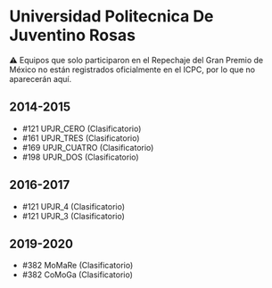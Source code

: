 # Universidad Politecnica De Juventino Rosas

:warning: Equipos que solo participaron en el Repechaje del Gran Premio de México no están registrados oficialmente en el ICPC, por lo que no aparecerán aquí.

## 2014-2015

- #121 UPJR_CERO (Clasificatorio)
- #161 UPJR_TRES (Clasificatorio)
- #169 UPJR_CUATRO (Clasificatorio)
- #198 UPJR_DOS (Clasificatorio)

## 2016-2017

- #121 UPJR_4 (Clasificatorio)
- #121 UPJR_3 (Clasificatorio)

## 2019-2020

- #382 MoMaRe (Clasificatorio)
- #382 CoMoGa (Clasificatorio)


